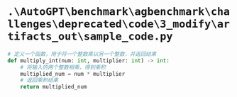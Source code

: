 # `.\AutoGPT\benchmark\agbenchmark\challenges\deprecated\code\3_modify\artifacts_out\sample_code.py`

```py
# 定义一个函数，用于将一个整数乘以另一个整数，并返回结果
def multiply_int(num: int, multiplier: int) -> int:
    # 将输入的两个整数相乘，得到乘积
    multiplied_num = num * multiplier
    # 返回乘积结果
    return multiplied_num
```